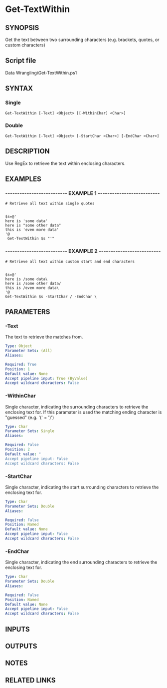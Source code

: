 # Get-TextWithin

## SYNOPSIS
Get the text between two surrounding characters (e.g.
brackets, quotes, or custom characters)

## Script file
Data Wrangling\Get-TextWithin.ps1

## SYNTAX

### Single
```
Get-TextWithin [-Text] <Object> [[-WithinChar] <Char>]
```

### Double
```
Get-TextWithin [-Text] <Object> [-StartChar <Char>] [-EndChar <Char>]
```

## DESCRIPTION
Use RegEx to retrieve the text within enclosing characters.

## EXAMPLES

### -------------------------- EXAMPLE 1 --------------------------
```
# Retrieve all text within single quotes


$s=@'
here is 'some data'
here is "some other data"
this is 'even more data'
'@
 Get-TextWithin $s "'"
```
### -------------------------- EXAMPLE 2 --------------------------
```
# Retrieve all text within custom start and end characters


$s=@'
here is /some data\
here is /some other data/
this is /even more data\
'@
Get-TextWithin $s -StartChar / -EndChar \
```
## PARAMETERS

### -Text
The text to retrieve the matches from.

```yaml
Type: Object
Parameter Sets: (All)
Aliases: 

Required: True
Position: 1
Default value: None
Accept pipeline input: True (ByValue)
Accept wildcard characters: False
```

### -WithinChar
Single character, indicating the surrounding characters to retrieve the enclosing text for. 
If this paramater is used the matching ending character is "guessed" (e.g.
'(' = ')')

```yaml
Type: Char
Parameter Sets: Single
Aliases: 

Required: False
Position: 2
Default value: "
Accept pipeline input: False
Accept wildcard characters: False
```

### -StartChar
Single character, indicating the start surrounding characters to retrieve the enclosing text for.

```yaml
Type: Char
Parameter Sets: Double
Aliases: 

Required: False
Position: Named
Default value: None
Accept pipeline input: False
Accept wildcard characters: False
```

### -EndChar
Single character, indicating the end surrounding characters to retrieve the enclosing text for.

```yaml
Type: Char
Parameter Sets: Double
Aliases: 

Required: False
Position: Named
Default value: None
Accept pipeline input: False
Accept wildcard characters: False
```

## INPUTS

## OUTPUTS

## NOTES

## RELATED LINKS






